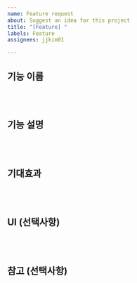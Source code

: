 ```yaml
---
name: Feature request
about: Suggest an idea for this project
title: "[Feature] "
labels: Feature
assignees: jjkim01

---
```


## 기능 이름
</br></br>

## 기능 설명
</br></br>

## 기대효과
</br></br>

## UI (선택사항)
</br></br>

## 참고 (선택사항)
</br></br>
